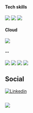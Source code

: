 <section>
  <h2></h2>
</section>
<section>
  <h2></h2>
  <a href="" target="_blank"></a>
  <br>
 
</section>
<section>
  <h4>Tech skills</h4>
  <p></p>
  <img src="https://img.shields.io/badge/python-3670A0?style=for-the-badge&logo=python&logoColor=ffdd54">
  <img src="https://img.shields.io/badge/c++-%2300599C.svg?style=for-the-badge&logo=c%2B%2B&logoColor=white">
  <img src="https://img.shields.io/badge/powershell-5391FE?style=for-the-badge&logo=powershell&logoColor=white"></a>
  <br>
  <h4>Cloud</h4>
  <img src="https://img.shields.io/badge/azure-%230072C6.svg?style=for-the-badge&logo=microsoftazure&logoColor=white"/>
  <h4>--</h4>
  <img src="https://img.shields.io/badge/Microsoft_SharePoint-0078D4?style=for-the-badge&amp;logo=microsoft-sharepoint&amp;logoColor=white"/>
  <img src="https://img.shields.io/badge/power_bi-F2C811?style=for-the-badge&amp;logo=powerbi&amp;logoColor=black"/>
  <img src="https://camo.githubusercontent.com/332f479502549d1da80cb93976a43bb117606adad4b761f3342bc0f1ff05ebab/68747470733a2f2f696d672e736869656c64732e696f2f62616467652f706f776572617070732d3734323737342e7376673f7374796c653d666f722d7468652d6261646765266c6f676f3d706f77657261707073266c6f676f436f6c6f723d7768697465" data-canonical-src="https://img.shields.io/badge/powerapps-742774.svg?style=for-the-badge&amp;logo=powerapps&amp;logoColor=white" style="max-width: 100%;">
  <img src="https://camo.githubusercontent.com/d7b11a8d2e794bb4586aeb2753d946f737f351ad058ef0a0b8223e962efa1f31/68747470733a2f2f696d672e736869656c64732e696f2f62616467652f706f7765726175746f6d6174652d3030363646462e7376673f7374796c653d666f722d7468652d6261646765266c6f676f3d706f7765726175746f6d617465266c6f676f436f6c6f723d7768697465" data-canonical-src="https://img.shields.io/badge/powerautomate-0066FF.svg?style=for-the-badge&amp;logo=powerautomate&amp;logoColor=white" style="max-width: 100%;">
</section>
<section>
  <h2>Social</h2>
  <p></p>
  <a href="https://www.linkedin.com/in/giovanna-gorski/">
    <img title="Linkedin" alt="Linkedin" src="https://img.shields.io/badge/LinkedIn-0077B5?style=for-the-badge&logo=linkedin&logoColor=white">
  </a>
</section>
<section>
  <h2></h2>
  <img style="" src="https://github-readme-stats.vercel.app/api/top-langs/?username=ggorski01&layout=compact&langs_count=4&theme=light" />
</section>
